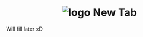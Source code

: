 <div align="center">

#  ![logo](https://github.com/Miyunn/new-tab-extension/blob/master/public/icon32.png?raw=true) New Tab 

</div>

Will fill later xD
